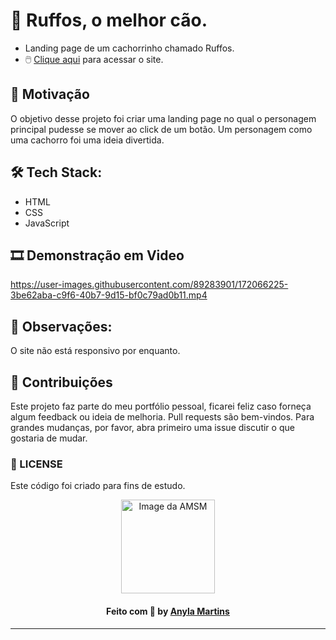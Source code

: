 # 🚀 Ruffos, o melhor cão.
- Landing page de um cachorrinho chamado Ruffos.
- 🖱️ [Clique aqui]( https://amsmartins.github.io/best-dog-ruffos/) para acessar o site.


## 🗿 Motivação
O objetivo desse projeto foi criar uma landing page no qual o personagem principal pudesse se mover ao click de um botão. Um personagem como uma cachorro foi uma ideia divertida.


## 🛠 Tech Stack:
- HTML
- CSS
- JavaScript


## 🎞 Demonstração em Video
https://user-images.githubusercontent.com/89283901/172066225-3be62aba-c9f6-40b7-9d15-bf0c79ad0b11.mp4


## 🧨 Observações:
O site não está responsivo por enquanto.


## 🤝 Contribuições
Este projeto faz parte do meu portfólio pessoal, ficarei feliz caso forneça algum feedback ou ideia de melhoria.
  Pull requests são bem-vindos. Para grandes mudanças, por favor, abra primeiro uma issue discutir o que gostaria de mudar.


### 📑 LICENSE
Este código foi criado para fins de estudo.

<div align="center">
<a href="https://github.com/amsmartins">
<img src="https://avatars.githubusercontent.com/u/89283901?v=4" width="150px;" alt="Image da AMSM" />
</a> 
</div>	
<h4 align="center">
   Feito com 💙 by <a href="https://www.linkedin.com/in/amsmartins/" target="_blank">Anyla Martins</a>
</h4><hr>

